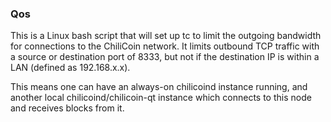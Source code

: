 ### Qos ###

This is a Linux bash script that will set up tc to limit the outgoing bandwidth for connections to the ChiliCoin network. It limits outbound TCP traffic with a source or destination port of 8333, but not if the destination IP is within a LAN (defined as 192.168.x.x).

This means one can have an always-on chilicoind instance running, and another local chilicoind/chilicoin-qt instance which connects to this node and receives blocks from it.
